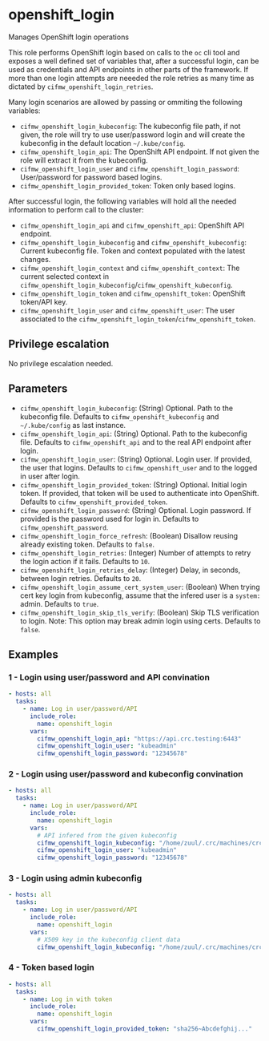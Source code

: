 # openshift_login
Manages OpenShift login operations

This role performs OpenShift login based on calls to the `oc` cli tool and exposes a well defined set of
variables that, after a successful login, can be used as credentials and API endpoints in other parts of
the framework. If more than one login attempts are neeeded the role retries as many time as dictated by
`cifmw_openshift_login_retries`.

Many login scenarios are allowed by passing or ommiting the following variables:
- `cifmw_openshift_login_kubeconfig`: The kubeconfig file path, if not given, the role will try to use user/password login
    and will create the kubeconfig in the default location `~/.kube/config`.
- `cifmw_openshift_login_api`: The OpenShift API endpoint. If not given the role will extract it from the kubeconfig.
- `cifmw_openshift_login_user` and `cifmw_openshift_login_password`: User/password for password based logins.
- `cifmw_openshift_login_provided_token`: Token only based logins.

After successful login, the following variables will hold all the needed information to perform call to the cluster:
* `cifmw_openshift_login_api` and `cifmw_openshift_api`: OpenShift API endpoint.
* `cifmw_openshift_login_kubeconfig` and `cifmw_openshift_kubeconfig`: Current kubeconfig file. Token and context populated with the latest changes.
* `cifmw_openshift_login_context` and `cifmw_openshift_context`: The current selected context in `cifmw_openshift_login_kubeconfig`/`cifmw_openshift_kubeconfig`.
* `cifmw_openshift_login_token` and `cifmw_openshift_token`: OpenShift token/API key.
* `cifmw_openshift_login_user` and `cifmw_openshift_user`: The user associated to the `cifmw_openshift_login_token`/`cifmw_openshift_token`.

## Privilege escalation
No privilege escalation needed.

## Parameters
* `cifmw_openshift_login_kubeconfig`: (String) Optional. Path to the kubeconfig file. Defaults to `cifmw_openshift_kubeconfig` and `~/.kube/config` as last instance.
* `cifmw_openshift_login_api`: (String) Optional. Path to the kubeconfig file. Defaults to `cifmw_openshift_api` and to the real API endpoint after login.
* `cifmw_openshift_login_user`: (String) Optional. Login user. If provided, the user that logins. Defaults to `cifmw_openshift_user` and to the logged in user after login.
* `cifmw_openshift_login_provided_token`: (String) Optional. Initial login token. If provided, that token will be used to authenticate into OpenShift. Defaults to `cifmw_openshift_provided_token`.
* `cifmw_openshift_login_password`: (String) Optional. Login password. If provided is the password used for login in. Defaults to `cifmw_openshift_password`.
* `cifmw_openshift_login_force_refresh`: (Boolean) Disallow reusing already existing token. Defaults to `false`.
* `cifmw_openshift_login_retries`: (Integer) Number of attempts to retry the login action if it fails. Defaults to `10`.
* `cifmw_openshift_login_retries_delay`: (Integer) Delay, in seconds, between login retries. Defaults to `20`.
* `cifmw_openshift_login_assume_cert_system_user`: (Boolean) When trying cert key login from kubeconfig, assume that the infered user is a `system:` admin. Defaults to `true`.
* `cifmw_openshift_login_skip_tls_verify`: (Boolean) Skip TLS verification to login. Note: This option may break admin login using certs. Defaults to `false`.

## Examples
### 1 - Login using user/password and API convination
```yaml
- hosts: all
  tasks:
    - name: Log in user/password/API
      include_role:
        name: openshift_login
      vars:
        cifmw_openshift_login_api: "https://api.crc.testing:6443"
        cifmw_openshift_login_user: "kubeadmin"
        cifmw_openshift_login_password: "12345678"
```

### 2 - Login using user/password and kubeconfig convination
```yaml
- hosts: all
  tasks:
    - name: Log in user/password/API
      include_role:
        name: openshift_login
      vars:
        # API infered from the given kubeconfig
        cifmw_openshift_login_kubeconfig: "/home/zuul/.crc/machines/crc/kubeconfig"
        cifmw_openshift_login_user: "kubeadmin"
        cifmw_openshift_login_password: "12345678"
```

### 3 - Login using admin kubeconfig
```yaml
- hosts: all
  tasks:
    - name: Log in user/password/API
      include_role:
        name: openshift_login
      vars:
        # X509 key in the kubeconfig client data
        cifmw_openshift_login_kubeconfig: "/home/zuul/.crc/machines/crc/kubeconfig"
```

### 4 - Token based login
```yaml
- hosts: all
  tasks:
    - name: Log in with token
      include_role:
        name: openshift_login
      vars:
        cifmw_openshift_login_provided_token: "sha256~Abcdefghij..."
```
